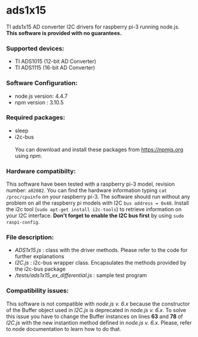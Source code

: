 # ads1x15
TI ads1x15 AD converter I2C drivers for raspberry pi-3 running node.js.  
**This software is provided with no guarantees.**

### Supported devices:
* TI ADS1015 (12-bit AD Converter)
* TI ADS1115 (16-bit AD Converter)

### Software Configuration:
* node.js version: 4.4.7
* npm version    : 3.10.5

### Required packages:
* sleep
* i2c-bus
</br></br>
You can download and install these packages from <https://npmjs.org> using *npm*.


### Hardware compatibilty:
This software have been tested with a raspberry pi-3 model, revision number: `a02082`.
You can find the hardware information typing `cat /proc/cpuinfo` on your raspberry pi-3.
The software should run without any problem on all the raspberry pi models with I2C `bus address = 0x48`.
Install the i2c tool (`sudo apt-get install i2c-tools`) to retrieve information on your I2C interface.
**Don't forget to enable the I2C bus first** by using `sudo raspi-config`.

### File description:
* *ADS1x15.js*                        : class with the driver methods. Please refer to the code for further explanations
* *I2C.js*                            : i2c-bus wrapper class. Encapsulates the methods provided by the i2c-bus package
* */tests/ads1x15_ex_differential.js* : sample test program

### Compatibility issues:
This software is not compatible with *node.js v. 6.x* because the constructor of the Buffer object used in *I2C.js* is
deprecated in *node.js v. 6.x*. To solve this issue you have to change the Buffer instances on lines **63** and **78** of *I2C.js*
with the new instantion method defined in *node.js v. 6.x*. Please, refer to node documentation to learn how to do that.

